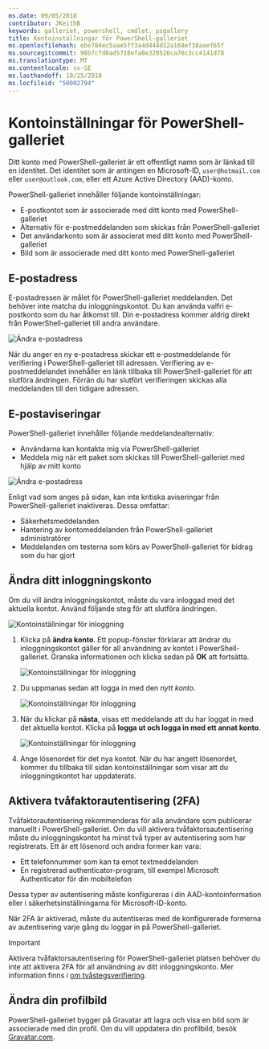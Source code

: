 ```yaml
---
ms.date: 09/05/2018
contributor: JKeithB
keywords: galleriet, powershell, cmdlet, psgallery
title: Kontoinställningar för PowerShell-galleriet
ms.openlocfilehash: ebe784ec5aae5ff3a4d444d12a168ef38aaef65f
ms.sourcegitcommit: 98b7cfd8ad5718efa8e320526ca76c3cc4141d78
ms.translationtype: MT
ms.contentlocale: sv-SE
ms.lasthandoff: 10/25/2018
ms.locfileid: "50002794"
---
```

# <a name="powershell-gallery-account-settings"></a>Kontoinställningar för PowerShell-galleriet

Ditt konto med PowerShell-galleriet är ett offentligt namn som är länkad till en identitet. Det identitet som är antingen en Microsoft-ID, `user@hotmail.com` eller `user@outlook.com`, eller ett Azure Active Directory (AAD)-konto.

PowerShell-galleriet innehåller följande kontoinställningar:

- E-postkontot som är associerade med ditt konto med PowerShell-galleriet
- Alternativ för e-postmeddelanden som skickas från PowerShell-galleriet
- Det användarkonto som är associerat med ditt konto med PowerShell-galleriet
- Bild som är associerade med ditt konto med PowerShell-galleriet

## <a name="email-address"></a>E-postadress

E-postadressen är målet för PowerShell-galleriet meddelanden. Det behöver inte matcha du inloggningskontot. Du kan använda valfri e-postkonto som du har åtkomst till. Din e-postadress kommer aldrig direkt från PowerShell-galleriet till andra användare.

![Ändra e-postadress](../../Images/PSGallery_AcccountEmailAddress.png)

När du anger en ny e-postadress skickar ett e-postmeddelande för verifiering i PowerShell-galleriet till adressen. Verifiering av e-postmeddelandet innehåller en länk tillbaka till PowerShell-galleriet för att slutföra ändringen. Förrän du har slutfört verifieringen skickas alla meddelanden till den tidigare adressen.

## <a name="email-notifications"></a>E-postaviseringar

PowerShell-galleriet innehåller följande meddelandealternativ:

- Användarna kan kontakta mig via PowerShell-galleriet
- Meddela mig när ett paket som skickas till PowerShell-galleriet med hjälp av mitt konto

![Ändra e-postadress](../../Images/PSGallery_AccountEmailOptions.png)

Enligt vad som anges på sidan, kan inte kritiska aviseringar från PowerShell-galleriet inaktiveras.
Dessa omfattar:

- Säkerhetsmeddelanden
- Hantering av kontomeddelanden från PowerShell-galleriet administratörer
- Meddelanden om testerna som körs av PowerShell-galleriet för bidrag som du har gjort

## <a name="change-your-login-account"></a>Ändra ditt inloggningskonto

Om du vill ändra inloggningskontot, måste du vara inloggad med det aktuella kontot. Använd följande steg för att slutföra ändringen.

![Kontoinställningar för inloggning](../../Images/PSGallery_LoginAccountSettings.png)

1. Klicka på **ändra konto**. Ett popup-fönster förklarar att ändrar du inloggningskontot gäller för all användning av kontot i PowerShell-galleriet. Granska informationen och klicka sedan på **OK** att fortsätta.

   ![Kontoinställningar för inloggning](../../Images/PSGallery_LoginAccountChange-1.png)

2. Du uppmanas sedan att logga in med den _nytt konto_.

   ![Kontoinställningar för inloggning](../../Images/PSGallery_LoginAccountChange-2.png)

3. När du klickar på **nästa**, visas ett meddelande att du har loggat in med det aktuella kontot.
   Klicka på **logga ut och logga in med ett annat konto**.

   ![Kontoinställningar för inloggning](../../Images/PSGallery_LoginAccountChange-3.png)

4. Ange lösenordet för det nya kontot. När du har angett lösenordet, kommer du tillbaka till sidan kontoinställningar som visar att du inloggningskontot har uppdaterats.


## <a name="enable-two-factor-authentication-2fa"></a>Aktivera tvåfaktorautentisering (2FA)

Tvåfaktorautentisering rekommenderas för alla användare som publicerar manuellt i PowerShell-galleriet. Om du vill aktivera tvåfaktorsautentisering måste du inloggningskontot ha minst två typer av autentisering som har registrerats. Ett är ett lösenord och andra former kan vara:

- Ett telefonnummer som kan ta emot textmeddelanden
- En registrerad authenticator-program, till exempel Microsoft Authenticator för din mobiltelefon

Dessa typer av autentisering måste konfigureras i din AAD-kontoinformation eller i säkerhetsinställningarna för Microsoft-ID-konto.

När 2FA är aktiverad, måste du autentiseras med de konfigurerade formerna av autentisering varje gång du loggar in på PowerShell-galleriet.

> [!IMPORTANT]
> Aktivera tvåfaktorsautentisering för PowerShell-galleriet platsen behöver du inte att aktivera 2FA för all användning av ditt inloggningskonto. Mer information finns i [om tvåstegsverifiering](https://support.microsoft.com/help/12408/microsoft-account-about-two-step-verification).

## <a name="change-your-profile-picture"></a>Ändra din profilbild

PowerShell-galleriet bygger på Gravatar att lagra och visa en bild som är associerade med din profil. Om du vill uppdatera din profilbild, besök [Gravatar.com](http://www.gravatar.com/).
